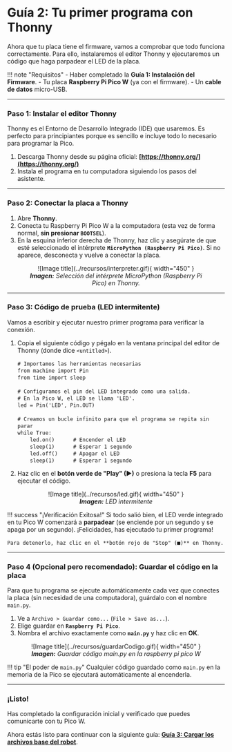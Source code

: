 # Guía 2: Tu primer programa con Thonny

Ahora que tu placa tiene el firmware, vamos a comprobar que todo funciona correctamente. Para ello, instalaremos el editor Thonny y ejecutaremos un código que haga parpadear el LED de la placa.

!!! note "Requisitos"
    - Haber completado la **Guía 1: Instalación del Firmware**.
    - Tu placa **Raspberry Pi Pico W** (ya con el firmware).
    - Un **cable de datos** micro-USB.

---

### Paso 1: Instalar el editor Thonny

Thonny es el Entorno de Desarrollo Integrado (IDE) que usaremos. Es perfecto para principiantes porque es sencillo e incluye todo lo necesario para programar la Pico.

1.  Descarga Thonny desde su página oficial: **[https://thonny.org/](https://thonny.org/)**
2.  Instala el programa en tu computadora siguiendo los pasos del asistente.

---

### Paso 2: Conectar la placa a Thonny

1.  Abre **Thonny**.
2.  Conecta tu Raspberry Pi Pico W a la computadora (esta vez de forma normal, **sin presionar `BOOTSEL`**).
3.  En la esquina inferior derecha de Thonny, haz clic y asegúrate de que esté seleccionado el intérprete **`MicroPython (Raspberry Pi Pico)`**. Si no aparece, desconecta y vuelve a conectar la placa.

<figure markdown="span" align="center">
  ![Image title](../recursos/interpreter.gif){ width="450" }
  <figcaption><em><strong>Imagen:</strong> Selección del intérprete MicroPython (Raspberry Pi Pico) en Thonny.</em></figcaption>
</figure>

---

### Paso 3: Código de prueba (LED intermitente)

Vamos a escribir y ejecutar nuestro primer programa para verificar la conexión.

1.  Copia el siguiente código y pégalo en la ventana principal del editor de Thonny (donde dice `<untitled>`).

    ```{ .py .copy}
    # Importamos las herramientas necesarias
    from machine import Pin
    from time import sleep

    # Configuramos el pin del LED integrado como una salida.
    # En la Pico W, el LED se llama 'LED'.
    led = Pin('LED', Pin.OUT)

    # Creamos un bucle infinito para que el programa se repita sin parar
    while True:
        led.on()      # Encender el LED
        sleep(1)      # Esperar 1 segundo
        led.off()     # Apagar el LED
        sleep(1)      # Esperar 1 segundo
    ```

2.  Haz clic en el **botón verde de "Play" (▶)** o presiona la tecla **F5** para ejecutar el código.
<figure markdown="span" align="center">
  ![Image title](../recursos/led.gif){ width="450" }
  <figcaption><em><strong>Imagen:</strong> LED intermitente</em></figcaption>
</figure>

!!! success "¡Verificación Exitosa!"
    Si todo salió bien, el LED verde integrado en tu Pico W comenzará a **parpadear** (se enciende por un segundo y se apaga por un segundo). ¡Felicidades, has ejecutado tu primer programa!

    Para detenerlo, haz clic en el **botón rojo de "Stop" (■)** en Thonny.

---

### Paso 4 (Opcional pero recomendado): Guardar el código en la placa

Para que tu programa se ejecute automáticamente cada vez que conectes la placa (sin necesidad de una computadora), guárdalo con el nombre `main.py`.

1.  Ve a `Archivo > Guardar como...` (`File > Save as...`).
2.  Elige guardar en **`Raspberry Pi Pico`**.
3.  Nombra el archivo exactamente como **`main.py`** y haz clic en **OK**.

<figure markdown="span" align="center">
  ![Image title](../recursos/guardarCodigo.gif){ width="450" }
  <figcaption><em><strong>Imagen:</strong> Guardar código main.py en la raspberry pi pico W</em></figcaption>
</figure>

!!! tip "El poder de `main.py`"
    Cualquier código guardado como `main.py` en la memoria de la Pico se ejecutará automáticamente al encenderla.

---

### ¡Listo!

Has completado la configuración inicial y verificado que puedes comunicarte con tu Pico W.

Ahora estás listo para continuar con la siguiente guía: **[Guía 3: Cargar los archivos base del robot](base_guide.md)**.